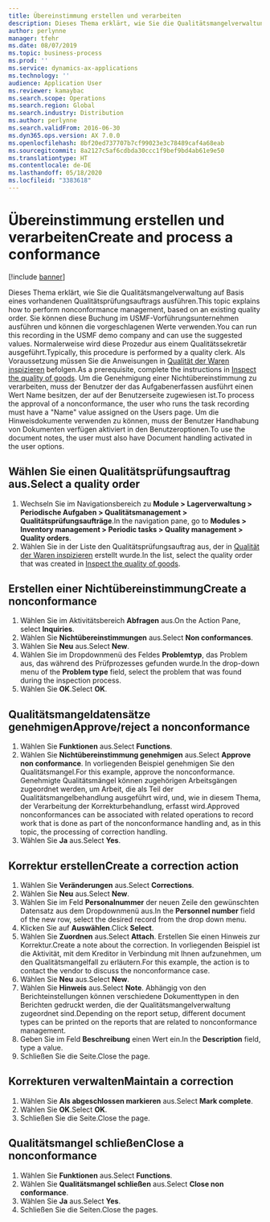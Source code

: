 ```yaml
---
title: Übereinstimmung erstellen und verarbeiten
description: Dieses Thema erklärt, wie Sie die Qualitätsmangelverwaltung auf Basis eines vorhandenen Qualitätsprüfungsauftrags ausführen.
author: perlynne
manager: tfehr
ms.date: 08/07/2019
ms.topic: business-process
ms.prod: ''
ms.service: dynamics-ax-applications
ms.technology: ''
audience: Application User
ms.reviewer: kamaybac
ms.search.scope: Operations
ms.search.region: Global
ms.search.industry: Distribution
ms.author: perlynne
ms.search.validFrom: 2016-06-30
ms.dyn365.ops.version: AX 7.0.0
ms.openlocfilehash: 8bf20ed737707b7cf99023e3c78489caf4a68eab
ms.sourcegitcommit: 8a2127c5af6cdbda30ccc1f9bef9bd4ab61e9e50
ms.translationtype: HT
ms.contentlocale: de-DE
ms.lasthandoff: 05/18/2020
ms.locfileid: "3383618"
---
```

# <a name="create-and-process-a-conformance"></a><span data-ttu-id="b036f-103">Übereinstimmung erstellen und verarbeiten</span><span class="sxs-lookup"><span data-stu-id="b036f-103">Create and process a conformance</span></span>

[!include [banner](../../includes/banner.md)]

<span data-ttu-id="b036f-104">Dieses Thema erklärt, wie Sie die Qualitätsmangelverwaltung auf Basis eines vorhandenen Qualitätsprüfungsauftrags ausführen.</span><span class="sxs-lookup"><span data-stu-id="b036f-104">This topic explains how to perform nonconformance management, based on an existing quality order.</span></span> <span data-ttu-id="b036f-105">Sie können diese Buchung im USMF-Vorführungsunternehmen ausführen und können die vorgeschlagenen Werte verwenden.</span><span class="sxs-lookup"><span data-stu-id="b036f-105">You can run this recording in the USMF demo company and can use the suggested values.</span></span> <span data-ttu-id="b036f-106">Normalerweise wird diese Prozedur aus einem Qualitätssekretär ausgeführt.</span><span class="sxs-lookup"><span data-stu-id="b036f-106">Typically, this procedure is performed by a quality clerk.</span></span>  <span data-ttu-id="b036f-107">Als Voraussetzung müssen Sie die Anweisungen in [Qualität der Waren inspizieren](https://github.com/MicrosoftDocs/Dynamics-365-Operations/blob/master/articles/supply-chain/inventory/tasks/inspect-quality-goods.md) befolgen.</span><span class="sxs-lookup"><span data-stu-id="b036f-107">As a prerequisite, complete the instructions in [Inspect the quality of goods](https://github.com/MicrosoftDocs/Dynamics-365-Operations/blob/master/articles/supply-chain/inventory/tasks/inspect-quality-goods.md).</span></span> <span data-ttu-id="b036f-108">Um die Genehmigung einer Nichtübereinstimmung zu verarbeiten, muss der Benutzer der das Aufgabenerfassen ausführt einen Wert Name besitzen, der auf der Benutzerseite zugewiesen ist.</span><span class="sxs-lookup"><span data-stu-id="b036f-108">To process the approval of a nonconformance, the user who runs the task recording must have a "Name" value assigned on the Users page.</span></span> <span data-ttu-id="b036f-109">Um die Hinweisdokumente verwenden zu können, muss der Benutzer Handhabung von Dokumenten verfügen aktiviert in den Benutzeroptionen.</span><span class="sxs-lookup"><span data-stu-id="b036f-109">To use the document notes, the user must also have Document handling activated in the user options.</span></span>


## <a name="select-a-quality-order"></a><span data-ttu-id="b036f-110">Wählen Sie einen Qualitätsprüfungsauftrag aus.</span><span class="sxs-lookup"><span data-stu-id="b036f-110">Select a quality order</span></span>
1. <span data-ttu-id="b036f-111">Wechseln Sie im Navigationsbereich zu **Module > Lagerverwaltung > Periodische Aufgaben > Qualitätsmanagement > Qualitätsprüfungsaufträge**.</span><span class="sxs-lookup"><span data-stu-id="b036f-111">In the navigation pane, go to **Modules > Inventory management > Periodic tasks > Quality management > Quality orders**.</span></span>
2. <span data-ttu-id="b036f-112">Wählen Sie in der Liste den Qualitätsprüfungsauftrag aus, der in [Qualität der Waren inspizieren](https://github.com/MicrosoftDocs/Dynamics-365-Operations/blob/master/articles/supply-chain/inventory/tasks/inspect-quality-goods.md) erstellt wurde.</span><span class="sxs-lookup"><span data-stu-id="b036f-112">In the list, select the quality order that was created in [Inspect the quality of goods](https://github.com/MicrosoftDocs/Dynamics-365-Operations/blob/master/articles/supply-chain/inventory/tasks/inspect-quality-goods.md).</span></span>  

## <a name="create-a-nonconformance"></a><span data-ttu-id="b036f-113">Erstellen einer Nichtübereinstimmung</span><span class="sxs-lookup"><span data-stu-id="b036f-113">Create a nonconformance</span></span>
1. <span data-ttu-id="b036f-114">Wählen Sie im Aktivitätsbereich **Abfragen** aus.</span><span class="sxs-lookup"><span data-stu-id="b036f-114">On the Action Pane, select **Inquiries**.</span></span>
2. <span data-ttu-id="b036f-115">Wählen Sie **Nichtübereinstimmungen** aus.</span><span class="sxs-lookup"><span data-stu-id="b036f-115">Select **Non conformances**.</span></span>
3. <span data-ttu-id="b036f-116">Wählen Sie **Neu** aus.</span><span class="sxs-lookup"><span data-stu-id="b036f-116">Select **New**.</span></span>
4. <span data-ttu-id="b036f-117">Wählen Sie im Dropdownmenü des Feldes **Problemtyp**, das Problem aus, das während des Prüfprozesses gefunden wurde.</span><span class="sxs-lookup"><span data-stu-id="b036f-117">In the drop-down menu of the **Problem type** field, select the problem that was found during the inspection process.</span></span>  
5. <span data-ttu-id="b036f-118">Wählen Sie **OK**.</span><span class="sxs-lookup"><span data-stu-id="b036f-118">Select **OK**.</span></span>

## <a name="approvereject-a-nonconformance"></a><span data-ttu-id="b036f-119">Qualitätsmangeldatensätze genehmigen</span><span class="sxs-lookup"><span data-stu-id="b036f-119">Approve/reject a nonconformance</span></span>
1. <span data-ttu-id="b036f-120">Wählen Sie **Funktionen** aus.</span><span class="sxs-lookup"><span data-stu-id="b036f-120">Select **Functions**.</span></span>
2. <span data-ttu-id="b036f-121">Wählen Sie **Nichtübereinstimmung genehmigen** aus.</span><span class="sxs-lookup"><span data-stu-id="b036f-121">Select **Approve non conformance**.</span></span> <span data-ttu-id="b036f-122">In vorliegenden Beispiel genehmigen Sie den Qualitätsmangel.</span><span class="sxs-lookup"><span data-stu-id="b036f-122">For this example, approve the nonconformance.</span></span> <span data-ttu-id="b036f-123">Genehmigte Qualitätsmängel können zugehörigen Arbeitsgängen zugeordnet werden, um Arbeit, die als Teil der Qualitätsmangelbehandlung ausgeführt wird, und, wie in diesem Thema, der Verarbeitung der Korrekturbehandlung, erfasst wird.</span><span class="sxs-lookup"><span data-stu-id="b036f-123">Approved nonconformances can be associated with related operations to record work that is done as part of the nonconformance handling and, as in this topic, the processing of correction handling.</span></span>  
3. <span data-ttu-id="b036f-124">Wählen Sie **Ja** aus.</span><span class="sxs-lookup"><span data-stu-id="b036f-124">Select **Yes**.</span></span>

## <a name="create-a-correction-action"></a><span data-ttu-id="b036f-125">Korrektur erstellen</span><span class="sxs-lookup"><span data-stu-id="b036f-125">Create a correction action</span></span>
1. <span data-ttu-id="b036f-126">Wählen Sie **Veränderungen** aus.</span><span class="sxs-lookup"><span data-stu-id="b036f-126">Select **Corrections**.</span></span>
2. <span data-ttu-id="b036f-127">Wählen Sie **Neu** aus.</span><span class="sxs-lookup"><span data-stu-id="b036f-127">Select **New**.</span></span>
3. <span data-ttu-id="b036f-128">Wählen Sie im Feld **Personalnummer** der neuen Zeile den gewünschten Datensatz aus dem Dropdownmenü aus.</span><span class="sxs-lookup"><span data-stu-id="b036f-128">In the **Personnel number** field of the new row, select the desired record from the drop down menu.</span></span>
4. <span data-ttu-id="b036f-129">Klicken Sie auf **Auswählen**.</span><span class="sxs-lookup"><span data-stu-id="b036f-129">Click **Select**.</span></span>
5. <span data-ttu-id="b036f-130">Wählen Sie **Zuordnen** aus.</span><span class="sxs-lookup"><span data-stu-id="b036f-130">Select **Attach**.</span></span> <span data-ttu-id="b036f-131">Erstellen Sie einen Hinweis zur Korrektur.</span><span class="sxs-lookup"><span data-stu-id="b036f-131">Create a note about the correction.</span></span> <span data-ttu-id="b036f-132">In vorliegenden Beispiel ist die Aktivität, mit dem Kreditor in Verbindung mit Ihnen aufzunehmen, um den Qualitätsmangelfall zu erläutern.</span><span class="sxs-lookup"><span data-stu-id="b036f-132">For this example, the action is to contact the vendor to discuss the nonconformance case.</span></span>  
6. <span data-ttu-id="b036f-133">Wählen Sie **Neu** aus.</span><span class="sxs-lookup"><span data-stu-id="b036f-133">Select **New**.</span></span>
7. <span data-ttu-id="b036f-134">Wählen Sie **Hinweis** aus.</span><span class="sxs-lookup"><span data-stu-id="b036f-134">Select **Note**.</span></span> <span data-ttu-id="b036f-135">Abhängig von den Berichteinstellungen können verschiedene Dokumenttypen in den Berichten gedruckt werden, die der Qualitätsmangelverwaltung zugeordnet sind.</span><span class="sxs-lookup"><span data-stu-id="b036f-135">Depending on the report setup, different document types can be printed on the reports that are related to nonconformance management.</span></span>  
8. <span data-ttu-id="b036f-136">Geben Sie im Feld **Beschreibung** einen Wert ein.</span><span class="sxs-lookup"><span data-stu-id="b036f-136">In the **Description** field, type a value.</span></span>
9. <span data-ttu-id="b036f-137">Schließen Sie die Seite.</span><span class="sxs-lookup"><span data-stu-id="b036f-137">Close the page.</span></span>

## <a name="maintain-a-correction"></a><span data-ttu-id="b036f-138">Korrekturen verwalten</span><span class="sxs-lookup"><span data-stu-id="b036f-138">Maintain a correction</span></span>
1. <span data-ttu-id="b036f-139">Wählen Sie **Als abgeschlossen markieren** aus.</span><span class="sxs-lookup"><span data-stu-id="b036f-139">Select **Mark complete**.</span></span>
2. <span data-ttu-id="b036f-140">Wählen Sie **OK**.</span><span class="sxs-lookup"><span data-stu-id="b036f-140">Select **OK**.</span></span>
3. <span data-ttu-id="b036f-141">Schließen Sie die Seite.</span><span class="sxs-lookup"><span data-stu-id="b036f-141">Close the page.</span></span>

## <a name="close-a-nonconformance"></a><span data-ttu-id="b036f-142">Qualitätsmangel schließen</span><span class="sxs-lookup"><span data-stu-id="b036f-142">Close a nonconformance</span></span>
1. <span data-ttu-id="b036f-143">Wählen Sie **Funktionen** aus.</span><span class="sxs-lookup"><span data-stu-id="b036f-143">Select **Functions**.</span></span>
2. <span data-ttu-id="b036f-144">Wählen Sie **Qualitätsmangel schließen** aus.</span><span class="sxs-lookup"><span data-stu-id="b036f-144">Select **Close non conformance**.</span></span>
3. <span data-ttu-id="b036f-145">Wählen Sie **Ja** aus.</span><span class="sxs-lookup"><span data-stu-id="b036f-145">Select **Yes**.</span></span>
4. <span data-ttu-id="b036f-146">Schließen Sie die Seiten.</span><span class="sxs-lookup"><span data-stu-id="b036f-146">Close the pages.</span></span>
